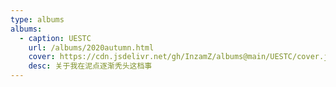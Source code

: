 ```yaml
---
type: albums
albums:
  - caption: UESTC
    url: /albums/2020autumn.html
    cover: https://cdn.jsdelivr.net/gh/InzamZ/albums@main/UESTC/cover.jpg
    desc: 关于我在泥点逐渐秃头这档事
---
```

